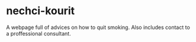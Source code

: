 # nechci-kourit
A webpage full of advices on how to quit smoking. Also includes contact to a proffessional consultant.
